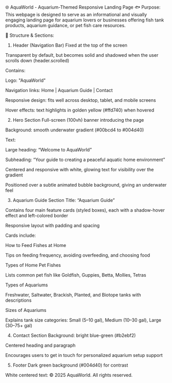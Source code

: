 🌐 AquaWorld - Aquarium-Themed Responsive Landing Page
🐟 Purpose:
This webpage is designed to serve as an informational and visually engaging landing page for aquarium lovers or businesses offering fish tank products, aquarium guidance, or pet fish care resources.

📑 Structure & Sections:
1. Header (Navigation Bar)
Fixed at the top of the screen

Transparent by default, but becomes solid and shadowed when the user scrolls down (header.scrolled)

Contains:

Logo: "AquaWorld"

Navigation links: Home | Aquarium Guide | Contact

Responsive design: fits well across desktop, tablet, and mobile screens

Hover effects: text highlights in golden yellow (#ffd740) when hovered

2. Hero Section
Full-screen (100vh) banner introducing the page

Background: smooth underwater gradient (#00bcd4 to #004d40)

Text:

Large heading: “Welcome to AquaWorld”

Subheading: “Your guide to creating a peaceful aquatic home environment”

Centered and responsive with white, glowing text for visibility over the gradient

Positioned over a subtle animated bubble background, giving an underwater feel

3. Aquarium Guide Section
Title: “Aquarium Guide”

Contains four main feature cards (styled boxes), each with a shadow-hover effect and left-colored border

Responsive layout with padding and spacing

Cards include:

How to Feed Fishes at Home

Tips on feeding frequency, avoiding overfeeding, and choosing food

Types of Home Pet Fishes

Lists common pet fish like Goldfish, Guppies, Betta, Mollies, Tetras

Types of Aquariums

Freshwater, Saltwater, Brackish, Planted, and Biotope tanks with descriptions

Sizes of Aquariums

Explains tank size categories: Small (5–10 gal), Medium (10–30 gal), Large (30–75+ gal)

4. Contact Section
Background: bright blue-green (#b2ebf2)

Centered heading and paragraph

Encourages users to get in touch for personalized aquarium setup support

5. Footer
Dark green background (#004d40) for contrast

White centered text: © 2025 AquaWorld. All rights reserved.
